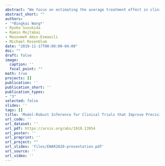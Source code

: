 ```yaml
---
abstract: "We focus on estimating the average treatment effect in clinical trials that involve stratified randomization, which is commonly used. It is important to understand the large sample properties of estimators that adjust for stratum variables (those used in the randomization procedure) and additional baseline variables, since this can lead to substantial gains in precision and power. Surprisingly, to the best of our knowledge, this is an open problem. It was only recently that a simpler problem was solved by Bugni et al. (2018) for the case with no additional baseline variables, continuous outcomes, the analysis of covariance (ANCOVA) estimator, and no missing data. We generalize their results in three directions. First, in addition to continuous outcomes, we handle binary and time-to-event outcomes; this broadens the applicability of the results. Second, we allow adjustment for an additional, preplanned set of baseline variables, which can improve precision. Third, we handle missing outcomes under the missing at random assumption. We prove that a wide class of estimators is asymptotically normally distributed under stratified randomization and has equal or smaller asymptotic variance than under simple randomization. For each estimator in this class, we give a consistent variance estimator. This is important in order to fully capitalize on the combined precision gains from stratified randomization and adjustment for additional baseline variables. The above results also hold for the biased-coin covariate-adaptive design. We demonstrate our results using completed trial data sets of treatments for substance use disorder, where adjustment for additional baseline variables brings substantial variance reduction."
abstract_short: ""
authors:
- '*Bingkai Wang*'
- Ryoko Susukida
- Ramin Mojtabai
- Masoumeh Amin-Esmaeili
- Michael Rosenblum
date: "2019-11-17T00:00:00-04:00"
doi: ""
draft: false
image:
  caption: ''
  focal_point: ""
math: true
projects: []
publication: ''
publication_short: ''
publication_types:
- "3"
selected: false
slides: ''
tags: []
title: 'Model-Robust Inference for Clinical Trials that Improve Precision by Stratified Randomization and Adjustment for Additional Baseline Variables'
url_code: ''
url_dataset: ''
url_pdf: https://arxiv.org/abs/1910.13954
url_poster: ''
url_preprint: ''
url_project: ""
url_slides: 'files/ENAR2020-presentation.pdf'
url_source: ''
url_video: ''
---
```

